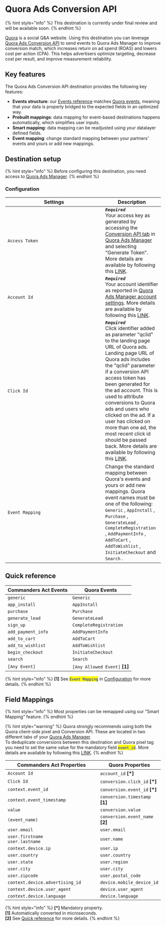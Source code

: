 # Quora Ads Conversion API

{% hint style="info" %}
This destination is currently under final review and will be available soon.
{% endhint %}

[Quora](https://www.quora.com/about) is a social Q\&A website. Using this destination you can leverage [Quora Ads Conversion API](https://quoraadsupport.zendesk.com/hc/en-us/articles/23065751885069-Conversion-API-Overview) to send events to Quora Ads Manager to improve conversion match, which increases return on ad spend (ROAS) and lowers cost per action (CPA). This helps advertisers optimize targeting, decrease cost per result, and improve measurement reliability.

## Key features

The Quora Ads Conversion API destination provides the following key features:

* **Events structure**: our [Events reference](https://doc.commandersact.com/developers/tracking/events-reference) matches [Quora events](https://www.quora.com/ads/conversion\_api\_doc#/paths/\~1conversion/post), meaning that your data is properly bridged to the expected fields in an optimized way.
* **Prebuilt mappings**: data mapping for event-based destinations happens automatically, which simplifies user inputs.
* **Smart mapping**: data mapping can be readjusted using your datalayer defined fields.
* **Event mapping**: change standard mapping between your partners' events and yours or add new mappings.&#x20;

## Destination setup

{% hint style="info" %}
Before configuring this destination, you need access to [Quora Ads Manager](https://www.quora.com/ads/account).
{% endhint %}

### Configuration

<table><thead><tr><th width="300">Settings</th><th>Description</th></tr></thead><tbody><tr><td><code>Access Token</code></td><td><em><strong><code>Required</code></strong></em>  <br>Your access key as generated by accessing the <a href="https://www.quora.com/ads/conversion_api">Conversion API tab</a> in <a href="https://www.quora.com/ads/account">Quora Ads Manager</a> and selecting "Generate Token". More details are available by following this <a href="https://www.quora.com/ads/conversion_api_doc#section/Authentication">LINK</a>.</td></tr><tr><td><code>Account Id</code></td><td><em><strong><code>Required</code></strong></em>  <br>Your account identifier as reported in <a href="https://www.quora.com/ads/settings?section=account">Quora Ads Manager account settings</a>. More details are available by following this <a href="https://www.quora.com/ads/conversion_api_doc#/paths/~1conversion/post">LINK</a>.</td></tr><tr><td><code>Click Id</code></td><td><em><strong><code>Required</code></strong></em>  <br>Click identifier added as parameter "qclid" to the landing page URL of Quora ads. Landing page URL of Quora ads includes the "qclid" parameter if a conversion API access token has been generated for the ad account. This is used to attribute conversions to Quora ads and users who clicked on the ad. If a user has clicked on more than one ad, the most recent click id should be passed back. More details are available by following this <a href="https://www.quora.com/ads/conversion_api_doc">LINK</a>.</td></tr><tr><td><code>Event Mapping</code></td><td>Change the standard mapping between Quora's events and yours or add new mappings. Quora event names must be one of the following: <code>Generic</code> , <code>AppInstall</code> , <code>Purchase</code> , <code>GenerateLead</code> , <code>CompleteRegistration</code> , <code>AddPaymentInfo</code> , <code>AddToCart</code> , <code>AddToWishlist</code> , <code>InitiateCheckout</code>  and <code>Search</code> .</td></tr></tbody></table>

## Quick reference

| Commanders Act Events | Quora Events                   |
| --------------------- | ------------------------------ |
| `generic`             | `Generic`                      |
| `app_install`         | `AppInstall`                   |
| `purchase`            | `Purchase`                     |
| `generate_lead`       | `GenerateLead`                 |
| `sign_up`             | `CompleteRegistration`         |
| `add_payment_info`    | `AddPaymentInfo`               |
| `add_to_cart`         | `AddToCart`                    |
| `add_to_wishlist`     | `AddToWishlist`                |
| `begin_checkout`      | `InitiateCheckout`             |
| `search`              | `Search`                       |
| `[Any Event]`         | `[Any Allowed Event]` **\[1]** |

{% hint style="info" %}
**\[1]** See <mark style="color:blue;">`Event Mapping`</mark> in [Configuration](quora-ads-conversion-api.md#configuration) for more details.
{% endhint %}

## Field Mappings

{% hint style="info" %}
Most properties can be remapped using our "Smart Mapping" feature.
{% endhint %}

{% hint style="warning" %}
Quora strongly recommends using both the Quora client-side pixel and Conversion API. These are located in two different tabs of your [Quora Ads Manager](https://www.quora.com/ads/account). \
To deduplicate conversions between this destination and Quora pixel tag you need to set the same value for the mandatory field <mark style="color:blue;">`event_id`</mark>. More details are available by following this [LINK](https://quoraadsupport.zendesk.com/hc/en-us/articles/23065751885069-Conversion-API-Overview).
{% endhint %}

<table><thead><tr><th width="404.6685580062746">Commanders Act Properties</th><th>Quora Properties</th></tr></thead><tbody><tr><td><code>Account Id</code></td><td><code>account_id</code> <strong>[*]</strong></td></tr><tr><td><code>Click Id</code></td><td><code>conversion.click_id</code> <strong>[*]</strong></td></tr><tr><td><code>context.event_id</code></td><td><code>conversion.event_id</code> <strong>[*]</strong></td></tr><tr><td><code>context.event_timestamp</code></td><td><code>conversion.timestamp</code> <strong>[1]</strong></td></tr><tr><td><code>value</code></td><td><code>conversion.value</code></td></tr><tr><td><code>(event_name)</code></td><td><code>conversion.event_name</code> <strong>[2]</strong></td></tr><tr><td><code>user.email</code></td><td><code>user.email</code></td></tr><tr><td><code>user.firstname</code><br><code>user.lastname</code></td><td><code>user.name</code></td></tr><tr><td><code>context.device.ip</code></td><td><code>user.ip</code></td></tr><tr><td><code>user.country</code></td><td><code>user.country</code></td></tr><tr><td><code>user.state</code></td><td><code>user.region</code></td></tr><tr><td><code>user.city</code></td><td><code>user.city</code></td></tr><tr><td><code>user.zipcode</code></td><td><code>user.postal_code</code></td></tr><tr><td><code>context.device.advertising_id</code></td><td><code>device.mobile_device_id</code></td></tr><tr><td><code>context.device.user_agent</code></td><td><code>device.user_agent</code></td></tr><tr><td><code>context.device.language</code></td><td><code>device.language</code></td></tr></tbody></table>

{% hint style="info" %}
**\[\*]** Mandatory property.\
**\[1]** Automatically converted in microseconds.\
**\[2]** See [Quick reference](quora-ads-conversion-api.md#quick-reference) for more details.
{% endhint %}
